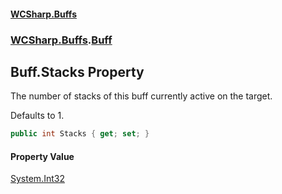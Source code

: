 #### [WCSharp.Buffs](README.md 'README')
### [WCSharp.Buffs](WCSharp.Buffs.md 'WCSharp.Buffs').[Buff](WCSharp.Buffs.Buff.md 'WCSharp.Buffs.Buff')

## Buff.Stacks Property

The number of stacks of this buff currently active on the target.  
  
Defaults to 1.

```csharp
public int Stacks { get; set; }
```

#### Property Value
[System.Int32](https://docs.microsoft.com/en-us/dotnet/api/System.Int32 'System.Int32')